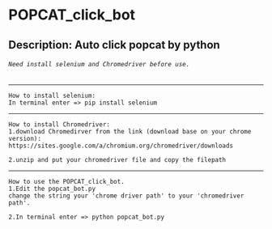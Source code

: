 # POPCAT_click_bot
## Description: Auto click popcat by python
###### `Need install selenium and Chromedriver before use.`  
---  
```
How to install selenium:  
In terminal enter => pip install selenium  
```
---  
```
How to install Chromedriver:  
1.download Chromedirver from the link (download base on your chrome version):
https://sites.google.com/a/chromium.org/chromedriver/downloads
  
2.unzip and put your chromedriver file and copy the filepath   
```
--- 
```
How to use the POPCAT_click_bot.  
1.Edit the popcat_bot.py 
change the string your 'chrome driver path' to your 'chromedriver path'.   
   
2.In terminal enter => python popcat_bot.py  
```
